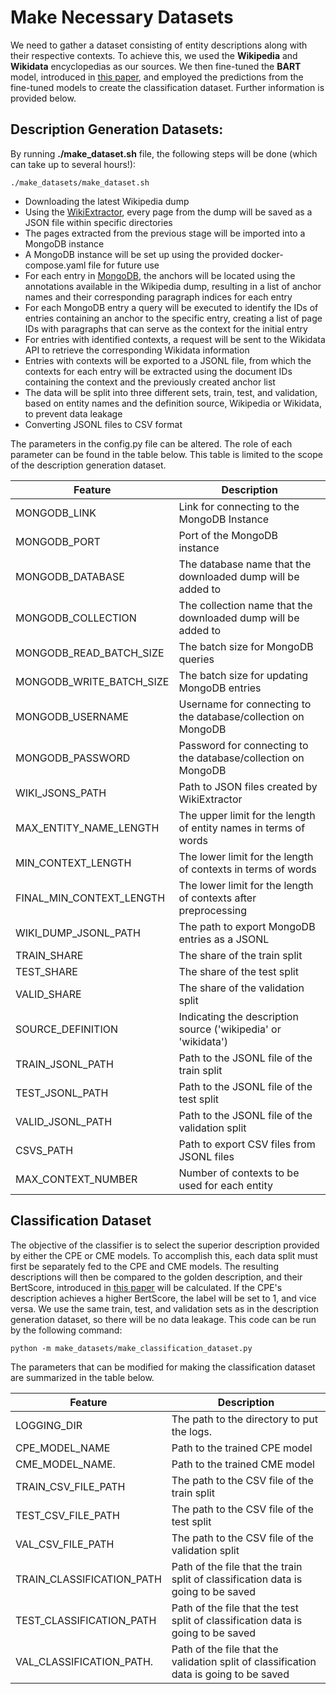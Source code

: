 # Make Necessary Datasets
We need to gather a dataset consisting of entity descriptions along with their respective contexts. To achieve this, we used the **Wikipedia** and **Wikidata** encyclopedias as our sources. We then fine-tuned the **BART** model, introduced in [this paper](https://aclanthology.org/2020.acl-main.703/), and employed the predictions from the fine-tuned models to create the classification dataset. Further information is provided below.

## Description Generation Datasets:
By running **./make_dataset.sh** file, the following steps will be done (which can take up to several hours!):
```console
./make_datasets/make_dataset.sh
```
- Downloading the latest Wikipedia dump
- Using the [WikiExtractor](https://github.com/attardi/wikiextractor), every page from the dump will be saved as a JSON file within specific directories
- The pages extracted from the previous stage will be imported into a MongoDB instance
- A MongoDB instance will be set up using the provided docker-compose.yaml file for future use
- For each entry in [MongoDB](https://www.mongodb.com), the anchors will be located using the annotations available in the Wikipedia dump, resulting in a list of anchor names and their corresponding paragraph indices for each entry
- For each MongoDB entry a query will be executed to identify the IDs of entries containing an anchor to the specific entry, creating a list of page IDs with paragraphs that can serve as the context for the initial entry
- For entries with identified contexts, a request will be sent to the Wikidata API to retrieve the corresponding Wikidata information
- Entries with contexts will be exported to a JSONL file, from which the contexts for each entry will be extracted using the document IDs containing the context and the previously created anchor list
- The data will be split into three different sets, train, test, and validation, based on entity names and the definition source, Wikipedia or Wikidata, to prevent data leakage
- Converting JSONL files to CSV format

The parameters in the config.py file can be altered. The role of each parameter can be found in the table below. This table is limited to the scope of the description generation dataset.


<p align="center">

|          Feature               | Description                                                       |
| -------------------------------|-------------------------------------------------------------------|
| MONGODB_LINK                   | Link for connecting to the MongoDB Instance                       |
| MONGODB_PORT                   | Port of the MongoDB instance                                      |
| MONGODB_DATABASE               | The database name that the downloaded dump will be added to       |
| MONGODB_COLLECTION             | The collection name that the downloaded dump will be added to     |
| MONGODB_READ_BATCH_SIZE        | The batch size for MongoDB queries                                |
| MONGODB_WRITE_BATCH_SIZE       | The batch size for updating MongoDB entries                       |
| MONGODB_USERNAME               | Username for connecting to the database/collection on MongoDB     |
| MONGODB_PASSWORD               | Password for connecting to the database/collection on MongoDB     |
| WIKI_JSONS_PATH                | Path to JSON files created by WikiExtractor                       |
| MAX_ENTITY_NAME_LENGTH         | The upper limit for the length of entity names in terms of words  |
| MIN_CONTEXT_LENGTH             | The lower limit for the length of contexts in terms of words      |
| FINAL_MIN_CONTEXT_LENGTH       | The lower limit for the length of contexts after preprocessing    |
| WIKI_DUMP_JSONL_PATH           | The path to export MongoDB entries as a JSONL                     |
| TRAIN_SHARE                    | The share of the train split                                      |
| TEST_SHARE                     | The share of the test split                                       |
| VALID_SHARE                    | The share of the validation split                                 |
| SOURCE_DEFINITION              | Indicating the description source ('wikipedia' or 'wikidata')     |
| TRAIN_JSONL_PATH               | Path to the JSONL file of the train split                         |
| TEST_JSONL_PATH                | Path to the JSONL file of the test split                          |
| VALID_JSONL_PATH               | Path to the JSONL file of the validation split                    |
| CSVS_PATH                      | Path to export CSV files from JSONL files                         |
| MAX_CONTEXT_NUMBER             | Number of contexts to be used for each entity                     |
  
</p>

## Classification Dataset
The objective of the classifier is to select the superior description provided by either the CPE or CME models. To accomplish this, each data split must first be separately fed to the CPE and CME models. The resulting descriptions will then be compared to the golden description, and their BertScore, introduced in [this paper](https://openreview.net/forum?id=SkeHuCVFDr) will be calculated. If the CPE's description achieves a higher BertScore, the label will be set to 1, and vice versa.
We use the same train, test, and validation sets as in the description generation dataset, so there will be no data leakage. 
This code can be run by the following command:
```console
python -m make_datasets/make_classification_dataset.py
```
The parameters that can be modified for making the classification dataset are summarized in the table below.

<p align="center">
  
|          Feature                | Description                                                      |
| -------------------------------|-------------------------------------------------------------------|
| LOGGING_DIR                    | The path to the directory to put the logs.                        |
| CPE_MODEL_NAME                 | Path to the trained CPE model                                     |
| CME_MODEL_NAME.                | Path to the trained CME model                                     |
| TRAIN_CSV_FILE_PATH            | The path to the CSV file of the train split                       |
| TEST_CSV_FILE_PATH             | The path to the CSV file of the test split                        |
| VAL_CSV_FILE_PATH              | The path to the CSV file of the validation split                  |
| TRAIN_CLASSIFICATION_PATH      | Path of the file that the train split of classification data is going to be saved|
| TEST_CLASSIFICATION_PATH       | Path of the file that the test split of classification data is going to be saved|
| VAL_CLASSIFICATION_PATH.       | Path of the file that the validation split of classification data is going to be saved|

</p>
  
